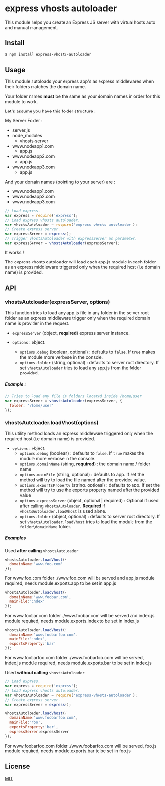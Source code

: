 # express vhosts autoloader

This module helps you create an Express JS server with virtual hosts auto and manual management.

## Install

```sh
$ npm install express-vhosts-autoloader
```

## Usage

This module autoloads your express app's as express middlewares when their folders matches the domain name.

Your folder names **must** be the same as your domain names in order for this module to work. 

Let's assume you have this folder structure :

My Server Folder :
* server.js
* node_modules
  * vhosts-server
* www<i></i>.nodeapp1.com
  * app.js  
* www<i></i>.nodeapp2.com
  * app.js
* www<i></i>.nodeapp3.com
  * app.js 

And your domain names (pointing to your server) are :
* www<i></i>.nodeapp1.com
* www<i></i>.nodeapp2.com
* www<i></i>.nodeapp3.com

```javascript
// Load express.
var express = require('express');
// Load express vhosts autoloader.
var vhostsAutoloader = require('express-vhosts-autoloader');
// Create express server.
var expressServer = express();
// Trigger vhostsAutoloader with expressServer as parameter.
var expressServer = vhostsAutoloader(expressServer);
```

It works !

The express vhosts autoloader will load each app.js module in each folder as an express middleware triggered only when the required host (i.e domain name) is provided.

## API

### vhostsAutoloader(expressServer, options)

This function tries to load any app.js file in any folder in the server root folder as an express middleware trigger only when the required domain name is provider in the request.

* `expressServer` (object, **required**) express server instance.

* `options` : object.
  *  `options.debug` (boolean, optional) : defaults to `false`. If `true` makes the module more verbose in the console.
  *  `options.folder` (string, optional) : defaults to server root directory. If set `vhostsAutoloader` tries to load any app.js from the folder provided.

##### Example :

```javascript
// Tries to load any file in folders located inside /home/user
var expressServer = vhostsAutoloader(expressServer, {
  folder: '/home/user'
});
```
### vhostsAutoloader.loadVhost(options)

This utility method loads an express middleware triggered only when the required host (i.e domain name) is provided. 

* `options` : object.
  *  `options.debug` (boolean) : defaults to `false`. If `true` makes the module more verbose in the console.
  *  `options.domainName` (string, **required**) : the domain name / folder name
  *  `options.mainFile` (string, optional) : defaults to app. If set the method will try to load the file named after the provided value. 
  *  `options.exportsProperty` (string, optional) : defaults to app. If set the method will try to use the exports property named after the provided value
  *  `options.expressServer` (object, optional | required) : Optional if used after calling `vhostsAutoloader`. **Required** if `vhostsAutoloader.loadVhost` is used alone.
  *  `options.folder` (object, optional) : defaults to server root directory. If set `vhostsAutoloader.loadVhost` tries to load the module from the `folder\domainName` folder.
 
##### Examples

Used **after calling** `vhostsAutoloader`

```javascript
vhostsAutoloader.loadVhost({
  domainName:'www.foo.com'
});
```
For www<i></i>.foo.com folder ./www<i></i>.foo.com will be served and app.js module required, needs module.exports.app to be set in app.js

```javascript
vhostsAutoloader.loadVhost({
  domainName:'www.foobar.com',
  mainFile:'index'
});
```
For www<i></i>.foobar.com folder ./www<i></i>.foobar.com will be served and index.js module required, needs module.exports.index to be set in index.js

```javascript
vhostsAutoloader.loadVhost({
  domainName:'www.foobarfoo.com',
  mainFile:'index',
  exportsProperty:'bar'
});
```
For www<i></i>.foobarfoo.com folder ./www<i></i>.foobarfoo.com will be served, index.js module required, needs module.exports.bar to be set in index.js

Used **without calling** `vhostsAutoloader`

```javascript
// Load express.
var express = require('express');
// Load express vhosts autoloader.
var vhostsAutoloader = require('express-vhosts-autoloader');
// Create express server.
var expressServer = express();

vhostsAutoloader.loadVhost({
  domainName:'www.foobarfoo.com',
  mainFile:'foo',
  exportsProperty:'bar',
  expressServer:expressServer
});
```
For www<i></i>.foobarfoo.com folder ./www<i></i>.foobarfoo.com will be served, foo.js module required, needs module.exports.bar to be set in foo.js

## License

[MIT](LICENSE)